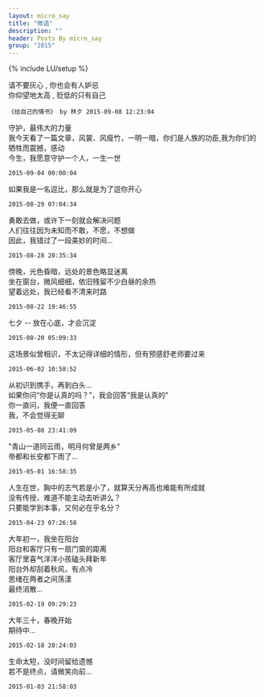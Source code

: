 ```yaml
---
layout: micro_say
title: "微语"
description: ""
header: Posts By micro_say
group: "2015"
---
```

{% include LU/setup %} 

请不要灰心 , 你也会有人妒忌  
你仰望地太高 , 贬低的只有自己  

	《给自己的情书》 by 林夕 2015-09-08 12:23:04

守护，最伟大的力量  
我今天看了一篇文章，风裳、风瘦竹，一明一暗，你们是人族的功臣,我为你们的牺牲而震撼，感动  
今生，我愿意守护一个人，一生一世  

	2015-09-04 00:00:04

如果我是一名逗比，那么就是为了逗你开心  

	2015-08-29 07:04:34

勇敢去做，或许下一刻就会解决问题  
人们往往因为未知而不敢，不愿，不想做  
因此，我错过了一段美妙的时间...  

	2015-08-28 20:35:34

傍晚，光色昏暗，远处的景色略显迷离  
坐在窗台，微风细细，依旧残留不少白昼的余热  
望着远处，我已经看不清来时路

	2015-08-22 19:46:55

七夕 -- 放在心底，才会沉淀  

	2015-08-20 05:09:33

这场景似曾相识，不太记得详细的情形，但有预感舒老师要过来  

	2015-06-02 10:58:52

从初识到携手，再到白头...  
如果你问“你是认真的吗？”，我会回答“我是认真的”  
你一直问，我便一直回答  
我，不会觉得无聊  

	2015-05-08 23:41:09


"青山一道同云雨，明月何曾是两乡"  
帝都和长安都下雨了...

	2015-05-01 16:58:35

人生在世，胸中的志气若是小了，就算天分再高也难能有所成就  
没有传授，难道不能主动去听讲么？  
只要能学到本事，又何必在乎名分？  

	2015-04-23 07:26:58

大年初一，我坐在阳台  
阳台和客厅只有一扇门窗的距离  
客厅里喜气洋洋小孩磕头拜新年  
阳台外却刮着秋风，有点冷  
思绪在两者之间荡漾  
最终消散...  

	2015-02-19 09:29:23

大年三十，春晚开始   
期待中...

	2015-02-18 20:24:03


生命太短，没时间留给遗憾  
若不是终点，请微笑向前...  

	2015-01-03 21:58:03

